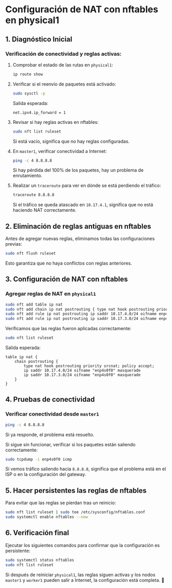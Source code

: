 # Configuración de NAT con nftables en physical1

## 1. Diagnóstico Inicial
### Verificación de conectividad y reglas activas:
1. Comprobar el estado de las rutas en `physical1`:
   ```bash
   ip route show
   ```
2. Verificar si el reenvío de paquetes está activado:
   ```bash
   sudo sysctl -p
   ```
   Salida esperada:
   ```
   net.ipv4.ip_forward = 1
   ```
3. Revisar si hay reglas activas en nftables:
   ```bash
   sudo nft list ruleset
   ```
   Si está vacío, significa que no hay reglas configuradas.

4. En `master1`, verificar conectividad a Internet:
   ```bash
   ping -c 4 8.8.8.8
   ```
   Si hay pérdida del 100% de los paquetes, hay un problema de enrutamiento.

5. Realizar un `traceroute` para ver en dónde se está perdiendo el tráfico:
   ```bash
   traceroute 8.8.8.8
   ```
   Si el tráfico se queda atascado en `10.17.4.1`, significa que no está haciendo NAT correctamente.

## 2. Eliminación de reglas antiguas en nftables
Antes de agregar nuevas reglas, eliminamos todas las configuraciones previas:
```bash
sudo nft flush ruleset
```
Esto garantiza que no haya conflictos con reglas anteriores.

## 3. Configuración de NAT con nftables
### Agregar reglas de NAT en `physical1`
```bash
sudo nft add table ip nat
sudo nft add chain ip nat postrouting { type nat hook postrouting priority 100 \; }
sudo nft add rule ip nat postrouting ip saddr 10.17.4.0/24 oifname enp4s0f0 masquerade
sudo nft add rule ip nat postrouting ip saddr 10.17.3.0/24 oifname enp4s0f0 masquerade
```

Verificamos que las reglas fueron aplicadas correctamente:
```bash
sudo nft list ruleset
```
Salida esperada:
```nftables
table ip nat {
    chain postrouting {
        type nat hook postrouting priority srcnat; policy accept;
        ip saddr 10.17.4.0/24 oifname "enp4s0f0" masquerade
        ip saddr 10.17.3.0/24 oifname "enp4s0f0" masquerade
    }
}
```

## 4. Pruebas de conectividad
### Verificar conectividad desde `master1`
```bash
ping -c 4 8.8.8.8
```
Si ya responde, el problema está resuelto.

Si sigue sin funcionar, verificar si los paquetes están saliendo correctamente:
```bash
sudo tcpdump -i enp4s0f0 icmp
```
Si vemos tráfico saliendo hacia `8.8.8.8`, significa que el problema está en el ISP o en la configuración del gateway.

## 5. Hacer persistentes las reglas de nftables
Para evitar que las reglas se pierdan tras un reinicio:
```bash
sudo nft list ruleset | sudo tee /etc/sysconfig/nftables.conf
sudo systemctl enable nftables --now
```

## 6. Verificación final
Ejecutar los siguientes comandos para confirmar que la configuración es persistente:
```bash
sudo systemctl status nftables
sudo nft list ruleset
```
Si después de reiniciar `physical1`, las reglas siguen activas y los nodos `master1` y `worker1` pueden salir a Internet, la configuración está completa. 🚀

